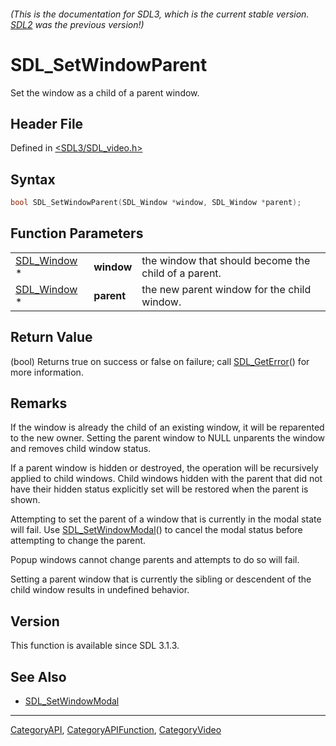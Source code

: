 ###### (This is the documentation for SDL3, which is the current stable version. [SDL2](https://wiki.libsdl.org/SDL2/) was the previous version!)
# SDL_SetWindowParent

Set the window as a child of a parent window.

## Header File

Defined in [<SDL3/SDL_video.h>](https://github.com/libsdl-org/SDL/blob/main/include/SDL3/SDL_video.h)

## Syntax

```c
bool SDL_SetWindowParent(SDL_Window *window, SDL_Window *parent);
```

## Function Parameters

|                            |            |                                                      |
| -------------------------- | ---------- | ---------------------------------------------------- |
| [SDL_Window](SDL_Window) * | **window** | the window that should become the child of a parent. |
| [SDL_Window](SDL_Window) * | **parent** | the new parent window for the child window.          |

## Return Value

(bool) Returns true on success or false on failure; call
[SDL_GetError](SDL_GetError)() for more information.

## Remarks

If the window is already the child of an existing window, it will be
reparented to the new owner. Setting the parent window to NULL unparents
the window and removes child window status.

If a parent window is hidden or destroyed, the operation will be
recursively applied to child windows. Child windows hidden with the parent
that did not have their hidden status explicitly set will be restored when
the parent is shown.

Attempting to set the parent of a window that is currently in the modal
state will fail. Use [SDL_SetWindowModal](SDL_SetWindowModal)() to cancel
the modal status before attempting to change the parent.

Popup windows cannot change parents and attempts to do so will fail.

Setting a parent window that is currently the sibling or descendent of the
child window results in undefined behavior.

## Version

This function is available since SDL 3.1.3.

## See Also

- [SDL_SetWindowModal](SDL_SetWindowModal)

----
[CategoryAPI](CategoryAPI), [CategoryAPIFunction](CategoryAPIFunction), [CategoryVideo](CategoryVideo)

